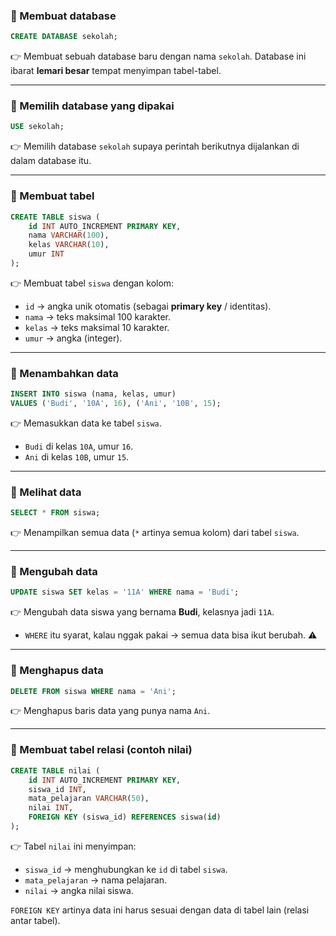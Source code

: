 ### 🔹 Membuat database

```sql
CREATE DATABASE sekolah;
```

👉 Membuat sebuah database baru dengan nama `sekolah`.
Database ini ibarat **lemari besar** tempat menyimpan tabel-tabel.

---

### 🔹 Memilih database yang dipakai

```sql
USE sekolah;
```

👉 Memilih database `sekolah` supaya perintah berikutnya dijalankan di dalam database itu.

---

### 🔹 Membuat tabel

```sql
CREATE TABLE siswa (
    id INT AUTO_INCREMENT PRIMARY KEY,
    nama VARCHAR(100),
    kelas VARCHAR(10),
    umur INT
);
```

👉 Membuat tabel `siswa` dengan kolom:

* `id` → angka unik otomatis (sebagai **primary key** / identitas).
* `nama` → teks maksimal 100 karakter.
* `kelas` → teks maksimal 10 karakter.
* `umur` → angka (integer).

---

### 🔹 Menambahkan data

```sql
INSERT INTO siswa (nama, kelas, umur) 
VALUES ('Budi', '10A', 16), ('Ani', '10B', 15);
```

👉 Memasukkan data ke tabel `siswa`.

* `Budi` di kelas `10A`, umur `16`.
* `Ani` di kelas `10B`, umur `15`.

---

### 🔹 Melihat data

```sql
SELECT * FROM siswa;
```

👉 Menampilkan semua data (`*` artinya semua kolom) dari tabel `siswa`.

---

### 🔹 Mengubah data

```sql
UPDATE siswa SET kelas = '11A' WHERE nama = 'Budi';
```

👉 Mengubah data siswa yang bernama **Budi**, kelasnya jadi `11A`.

* `WHERE` itu syarat, kalau nggak pakai → semua data bisa ikut berubah. ⚠️

---

### 🔹 Menghapus data

```sql
DELETE FROM siswa WHERE nama = 'Ani';
```

👉 Menghapus baris data yang punya nama `Ani`.

---

### 🔹 Membuat tabel relasi (contoh nilai)

```sql
CREATE TABLE nilai (
    id INT AUTO_INCREMENT PRIMARY KEY,
    siswa_id INT,
    mata_pelajaran VARCHAR(50),
    nilai INT,
    FOREIGN KEY (siswa_id) REFERENCES siswa(id)
);
```

👉 Tabel `nilai` ini menyimpan:

* `siswa_id` → menghubungkan ke `id` di tabel `siswa`.
* `mata_pelajaran` → nama pelajaran.
* `nilai` → angka nilai siswa.

`FOREIGN KEY` artinya data ini harus sesuai dengan data di tabel lain (relasi antar tabel).
